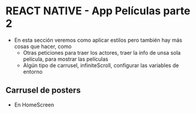# REACT NATIVE - App Películas parte 2

- En esta sección veremos como aplicar estilos pero también hay más cosas que hacer, como
    - Otras peticiones para traer los actores, traer la info de unsa sola película, para mostrar las películas
    - Algún tipo de carrusel, infiniteScroll, configurar las variables de entorno

## Carrusel de posters

- En HomeScreen